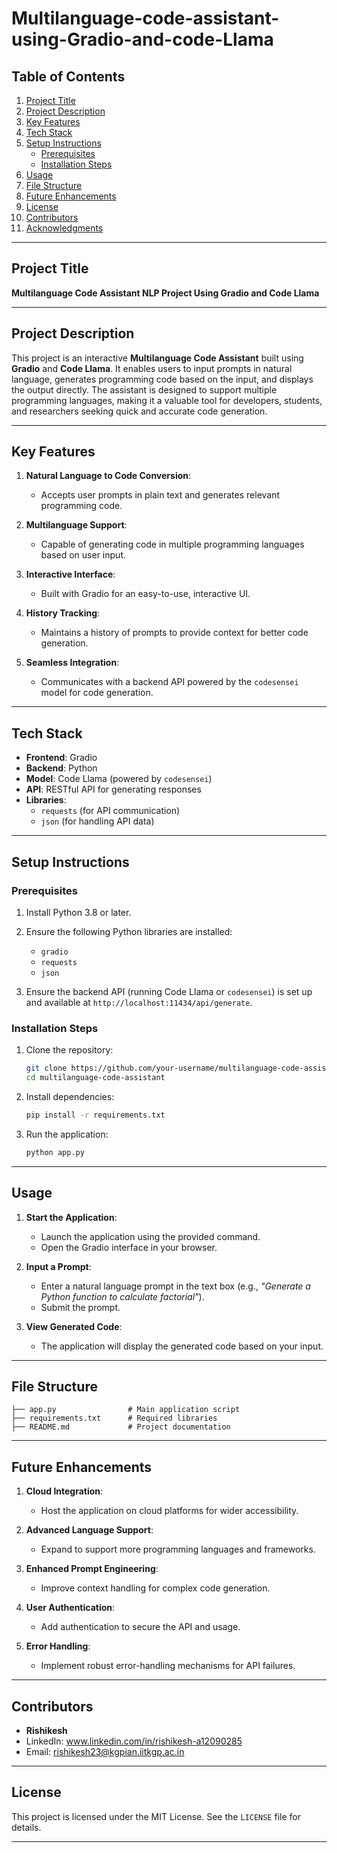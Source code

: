 # Multilanguage-code-assistant-using-Gradio-and-code-Llama

## Table of Contents
1. [Project Title](#project-title)
2. [Project Description](#project-description)
3. [Key Features](#key-features)
4. [Tech Stack](#tech-stack)
5. [Setup Instructions](#setup-instructions)
    - [Prerequisites](#prerequisites)
    - [Installation Steps](#installation-steps)
6. [Usage](#usage)
7. [File Structure](#file-structure)
8. [Future Enhancements](#future-enhancements)
9. [License](#license)
10. [Contributors](#contributors)
11. [Acknowledgments](#acknowledgments)

---

## Project Title
**Multilanguage Code Assistant NLP Project Using Gradio and Code Llama**

---

## Project Description
This project is an interactive **Multilanguage Code Assistant** built using **Gradio** and **Code Llama**. It enables users to input prompts in natural language, generates programming code based on the input, and displays the output directly. The assistant is designed to support multiple programming languages, making it a valuable tool for developers, students, and researchers seeking quick and accurate code generation.

---

## Key Features
1. **Natural Language to Code Conversion**:
   - Accepts user prompts in plain text and generates relevant programming code.

2. **Multilanguage Support**:
   - Capable of generating code in multiple programming languages based on user input.

3. **Interactive Interface**:
   - Built with Gradio for an easy-to-use, interactive UI.

4. **History Tracking**:
   - Maintains a history of prompts to provide context for better code generation.

5. **Seamless Integration**:
   - Communicates with a backend API powered by the `codesensei` model for code generation.

---

## Tech Stack
- **Frontend**: Gradio
- **Backend**: Python
- **Model**: Code Llama (powered by `codesensei`)
- **API**: RESTful API for generating responses
- **Libraries**:
  - `requests` (for API communication)
  - `json` (for handling API data)

---

## Setup Instructions

### Prerequisites
1. Install Python 3.8 or later.
2. Ensure the following Python libraries are installed:
   - `gradio`
   - `requests`
   - `json`

3. Ensure the backend API (running Code Llama or `codesensei`) is set up and available at `http://localhost:11434/api/generate`.

### Installation Steps
1. Clone the repository:
   ```bash
   git clone https://github.com/your-username/multilanguage-code-assistant.git
   cd multilanguage-code-assistant
   ```

2. Install dependencies:
   ```bash
   pip install -r requirements.txt
   ```

3. Run the application:
   ```bash
   python app.py
   ```

---

## Usage
1. **Start the Application**:
   - Launch the application using the provided command.
   - Open the Gradio interface in your browser.

2. **Input a Prompt**:
   - Enter a natural language prompt in the text box (e.g., *"Generate a Python function to calculate factorial"*).
   - Submit the prompt.

3. **View Generated Code**:
   - The application will display the generated code based on your input.

---

## File Structure
```
├── app.py                # Main application script
├── requirements.txt      # Required libraries
├── README.md             # Project documentation
```

---

## Future Enhancements
1. **Cloud Integration**:
   - Host the application on cloud platforms for wider accessibility.

2. **Advanced Language Support**:
   - Expand to support more programming languages and frameworks.

3. **Enhanced Prompt Engineering**:
   - Improve context handling for complex code generation.

4. **User Authentication**:
   - Add authentication to secure the API and usage.

5. **Error Handling**:
   - Implement robust error-handling mechanisms for API failures.

---

## **Contributors**

- **Rishikesh**  
- LinkedIn: www.linkedin.com/in/rishikesh-a12090285
- Email: rishikesh23@kgpian.iitkgp.ac.in


---

## **License**

This project is licensed under the MIT License. See the `LICENSE` file for details.

---
